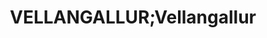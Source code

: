---
title: VELLANGALLUR;Vellangallur
url: /vellangallur-vellangallur/
latitude: 10.306
longitude: 76.22
---